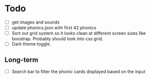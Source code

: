 # Todo

- [ ] get images and sounds
- [ ] update phonics.json with first 42 phonics
- [ ] Sort out grid system so it looks clean at different screen sizes like boostrap. Probably should look into css grid.
- [ ] Dark theme toggle.

## Long-term

- [ ] Search bar to filter the phonic cards displayed based on the input
